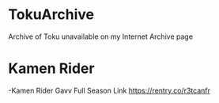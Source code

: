 # TokuArchive
Archive of Toku unavailable on my Internet Archive page

# Kamen Rider

-Kamen Rider Gavv Full Season Link
https://rentry.co/r3tcanfr
